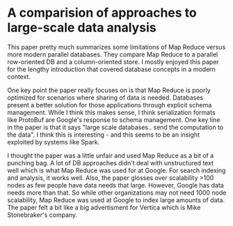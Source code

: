 # A comparision of approaches to large-scale data analysis

This paper pretty much summarizes some limitations of Map Reduce versus more modern parallel databases. They compare Map Reduce to a parallel row-oriented DB and a column-oriented store. I mostly enjoyed this paper for the lengthy introduction that covered database concepts in a modern context.

One key point the paper really focuses on is that Map Reduce is poorly optimized for scenarios where sharing of data is needed. Databases present a better solution for those applications through explicit schema management. While I think this makes sense, I think serialization formats like ProtoBuf are Google's response to schema management. One key line in the paper is that it says "large scale databases.. send the computation to the data". I think this is interesting - and this seems to be an insight exploited by systems like Spark.

I thought the paper was a little unfair and used Map Reduce as a bit of a punching bag. A lot of DB approaches didn't deal with unstructured text well which is what Map Reduce was used for at Google. For search indexing and analysis, it works well. Also, the paper glosses over scalability >100 nodes as few people have data needs that large. However, Google has data needs more than that. So while other organizations may not need 1000 node scalability, Map Reduce was used at Google to index large amounts of data. The paper felt a bit like a big advertisment for Vertica which is Mike Stonebraker's company.
